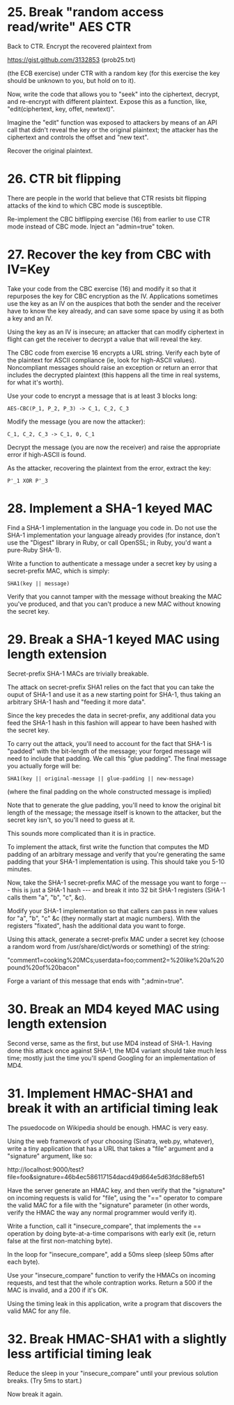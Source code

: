 # 25. Break "random access read/write" AES CTR

Back to CTR.  Encrypt the recovered plaintext from

https://gist.github.com/3132853 (prob25.txt)

(the ECB exercise) under CTR with a random key (for this exercise the key should be unknown to you,
but hold on to it).

Now, write the code that allows you to "seek" into the ciphertext, decrypt, and re-encrypt with
different plaintext.  Expose this as a function, like, "edit(ciphertext, key, offet, newtext)".

Imagine the "edit" function was exposed to attackers by means of an API call that didn't reveal the
key or the original plaintext; the attacker has the ciphertext and controls the offset and "new
text".

Recover the original plaintext.

# 26. CTR bit flipping

There are people in the world that believe that CTR resists bit flipping attacks of the kind to
which CBC mode is susceptible.

Re-implement the CBC bitflipping exercise (16) from earlier to use CTR mode instead of CBC mode.
Inject an "admin=true" token.

# 27. Recover the key from CBC with IV=Key

Take your code from the CBC exercise (16) and modify it so that it repurposes the key for CBC
encryption as the IV.  Applications sometimes use the key as an IV on the auspices that both the
sender and the receiver have to know the key already, and can save some space by using it as both a
key and an IV.

Using the key as an IV is insecure; an attacker that can modify ciphertext in flight can get the
receiver to decrypt a value that will reveal the key.

The CBC code from exercise 16 encrypts a URL string.  Verify each byte of the plaintext for ASCII
compliance (ie, look for high-ASCII values).  Noncompliant messages should raise an exception or
return an error that includes the decrypted plaintext (this happens all the time in real systems,
for what it's worth).

Use your code to encrypt a message that is at least 3 blocks long:

```
AES-CBC(P_1, P_2, P_3) -> C_1, C_2, C_3
```

Modify the message (you are now the attacker):

```
C_1, C_2, C_3 -> C_1, 0, C_1
```

Decrypt the message (you are now the receiver) and raise the appropriate error if high-ASCII is
found.

As the attacker, recovering the plaintext from the error, extract the key:

```
P'_1 XOR P'_3
```

# 28. Implement a SHA-1 keyed MAC

Find a SHA-1 implementation in the language you code in.  Do not use the SHA-1 implementation your
language already provides (for instance, don't use the "Digest" library in Ruby, or call OpenSSL; in
Ruby, you'd want a pure-Ruby SHA-1).

Write a function to authenticate a message under a secret key by using a secret-prefix MAC, which is
simply:

```
SHA1(key || message)
```

Verify that you cannot tamper with the message without breaking the MAC you've produced, and that
you can't produce a new MAC without knowing the secret key.

# 29. Break a SHA-1 keyed MAC using length extension

Secret-prefix SHA-1 MACs are trivially breakable.

The attack on secret-prefix SHA1 relies on the fact that you can take the ouput of SHA-1 and use it
as a new starting point for SHA-1, thus taking an arbitrary SHA-1 hash and "feeding it more data".

Since the key precedes the data in secret-prefix, any additional data you feed the SHA-1 hash in
this fashion will appear to have been hashed with the secret key.

To carry out the attack, you'll need to account for the fact that SHA-1 is "padded" with the
bit-length of the message; your forged message will need to include that padding.  We call this
"glue padding".  The final message you actually forge will be:

```
SHA1(key || original-message || glue-padding || new-message)
```

(where the final padding on the whole constructed message is implied)

Note that to generate the glue padding, you'll need to know the original bit length of the message;
the message itself is known to the attacker, but the secret key isn't, so you'll need to guess at
it.

This sounds more complicated than it is in practice.

To implement the attack, first write the function that computes the MD padding of an arbitrary
message and verify that you're generating the same padding that your SHA-1 implementation is using.
This should take you 5-10 minutes.

Now, take the SHA-1 secret-prefix MAC of the message you want to forge --- this is just a SHA-1 hash
--- and break it into 32 bit SHA-1 registers (SHA-1 calls them "a", "b", "c", &c).

Modify your SHA-1 implementation so that callers can pass in new values for "a", "b", "c" &c (they
normally start at magic numbers).  With the registers "fixated", hash the additional data you want
to forge.

Using this attack, generate a secret-prefix MAC under a secret key (choose a random word from
/usr/share/dict/words or something) of the string:

"comment1=cooking%20MCs;userdata=foo;comment2=%20like%20a%20pound%20of%20bacon"

Forge a variant of this message that ends with ";admin=true".

# 30. Break an MD4 keyed MAC using length extension

Second verse, same as the first, but use MD4 instead of SHA-1.  Having done this attack once against
SHA-1, the MD4 variant should take much less time; mostly just the time you'll spend Googling for an
implementation of MD4.

# 31. Implement HMAC-SHA1 and break it with an artificial timing leak

The psuedocode on Wikipedia should be enough.  HMAC is very easy.

Using the web framework of your choosing (Sinatra, web.py, whatever), write a tiny application that
has a URL that takes a "file" argument and a "signature" argument, like so:

http://localhost:9000/test?file=foo&signature=46b4ec586117154dacd49d664e5d63fdc88efb51

Have the server generate an HMAC key, and then verify that the "signature" on incoming requests is
valid for "file", using the "==" operator to compare the valid MAC for a file with the "signature"
parameter (in other words, verify the HMAC the way any normal programmer would verify it).

Write a function, call it "insecure_compare", that implements the == operation by doing
byte-at-a-time comparisons with early exit (ie, return false at the first non-matching byte).

In the loop for "insecure_compare", add a 50ms sleep (sleep 50ms after each byte).

Use your "insecure_compare" function to verify the HMACs on incoming requests, and test that the
whole contraption works.  Return a 500 if the MAC is invalid, and a 200 if it's OK.

Using the timing leak in this application, write a program that discovers the valid MAC for any
file.

# 32. Break HMAC-SHA1 with a slightly less artificial timing leak

Reduce the sleep in your "insecure_compare" until your previous solution breaks.  (Try 5ms to
start.)

Now break it again.

<!-- vim: set tw=100: -->
<!-- kak: autowrap_column=100 -->

